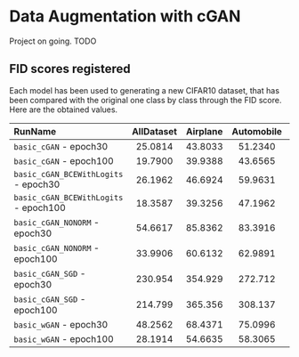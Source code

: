 # Data Augmentation with cGAN

Project on going. TODO

## FID scores registered

Each model has been used to generating a new CIFAR10 dataset, that has been compared with the original one class by class through the FID score.
Here are the obtained values.

| RunName                              | AllDataset | Airplane | Automobile |  Bird   |   Cat   |   Deer  |   Dog   |   Frog  |  Horse  |   Ship  |  Truck  |
|:-------------------------------------|    :---:   |  :---:   |   :---:    |  :---:  |  :---:  |  :---:  |  :---:  |  :---:  |  :---:  |  :---:  |  :---:  |
| `basic_cGAN` - epoch30               | 25.0814    | 43.8033  | 51.2340    | 50.1187 | 35.8533 | 38.5345 | 50.2043 | 51.5834 | 50.0480 | 48.3488 | 51.9783 |
| `basic_cGAN` - epoch100              | 19.7900    | 39.9388  | 43.6565    | 45.3907 | 32.5473 | 33.6034 | 51.6767 | 35.6730 | 39.1974 | 36.5174 | 40.2165 |
| `basic_cGAN_BCEWithLogits` - epoch30 | 26.1962    | 46.6924  | 59.9631    | 53.5438 | 37.7538 | 47.6463 | 56.2596 | 41.2485 | 49.8263 | 43.2729 | 59.8866 |
| `basic_cGAN_BCEWithLogits` - epoch100| 18.3587    | 39.3256  | 47.1962    | 41.2120 | 28.7295 | 28.8009 | 42.4902 | 35.0227 | 35.2195 | 39.2759 | 43.8909 |
| `basic_cGAN_NONORM` - epoch30        | 54.6617    | 85.8362  | 83.3916    | 93.3328 | 65.6713 | 74.7721 | 80.4029 | 82.7151 | 92.3878 | 75.4047 | 77.9362 |
| `basic_cGAN_NONORM` - epoch100       | 33.9906    | 60.6132  | 62.9891    | 64.2217 | 47.2884 | 46.7887 | 61.3682 | 49.3307 | 62.6472 | 49.1161 | 57.0115 |
| `basic_cGAN_SGD` - epoch30           | 230.954    | 354.929  | 272.712    | 335.822 | 365.622 | 351.331 | 403.674 | 324.052 | 325.617 | 336.270 | 342.140 |
| `basic_cGAN_SGD` - epoch100          | 214.799    | 365.356  | 308.137    | 356.645 | 316.402 | 296.593 | 317.441 | 316.219 | 306.465 | 302.288 | 367.789 |
| `basic_wGAN` - epoch30               | 48.2562    | 68.4371  | 75.0996    | 71.9104 | 54.4870 | 83.9637 | 81.9094 | 84.2123 | 83.1763 | 54.3745 | 72.1841 |
| `basic_wGAN` - epoch100              | 28.1914    | 54.6635  | 58.3065    | 49.8910 | 38.9040 | 37.1997 | 52.3032 | 38.4660 | 42.6299 | 41.8378 | 53.9019 |